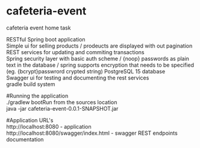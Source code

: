 # cafeteria-event
cafeteria event home task<br/>

RESTful Spring boot application<br/>
Simple ui for selling products / prodeucts are displayed with out pagination<br/>
REST services for updating and commiting transactions<br/>
Spring security layer with basic auth scheme / {noop} passwords as plain text in the database / 
spring supports encryption that needs to be specified (eg. {bcrypt}passwrord crypted string)
PostgreSQL 15 database<br/>
Swagger ui for testing and documenting the rest services<br/>
gradle build system<br/>

#Running the application<br/>
./gradlew bootRun from the sources location<br/>
java -jar cafeteria-event-0.0.1-SNAPSHOT.jar<br/>

#Application URL's <br/>
http://localhost:8080 - application<br/>
http://localhost:8080/swagger/index.html - swagger REST endpoints documentation<br/>

